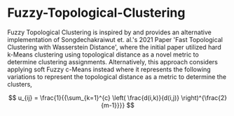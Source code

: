 # Fuzzy-Topological-Clustering

Fuzzy Topological Clustering is inspired by and provides an alternative implementation of Songdechakraiwut et. al.'s 2021 Paper 'Fast Topological Clustering with Wasserstein Distance', where the initial paper utilized hard k-Means clustering using topological distance as a novel metric to determine clustering assignments. Alternatively, this approach considers applying soft Fuzzy c-Means instead where it represents the following variations to represent the topological distance as a metric to determine the clusters, 

$$
u_{ij} = \frac{1}{{\sum_{k=1}^{c} \left( \frac{d(i,k)}{d(i,j)} \right)^{\frac{2}{m-1}}}}
$$
